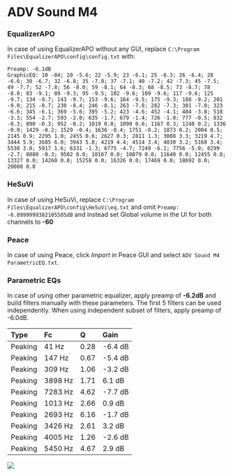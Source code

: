 # ADV Sound M4

### EqualizerAPO
In case of using EqualizerAPO without any GUI, replace `C:\Program Files\EqualizerAPO\config\config.txt`
with:
```
Preamp: -6.1dB
GraphicEQ: 10 -84; 20 -5.6; 22 -5.9; 23 -6.1; 25 -6.3; 26 -6.4; 28 -6.6; 30 -6.7; 32 -6.8; 35 -7.0; 37 -7.1; 40 -7.2; 42 -7.3; 45 -7.5; 49 -7.7; 52 -7.8; 56 -8.0; 59 -8.1; 64 -8.3; 68 -8.5; 73 -8.7; 78 -8.8; 83 -9.1; 89 -9.3; 95 -9.5; 102 -9.6; 109 -9.6; 117 -9.6; 125 -9.7; 134 -9.7; 143 -9.7; 153 -9.6; 164 -9.5; 175 -9.3; 188 -9.2; 201 -9.0; 215 -8.7; 230 -8.4; 246 -8.1; 263 -7.8; 282 -7.3; 301 -7.0; 323 -6.6; 345 -6.1; 369 -5.6; 395 -5.2; 423 -4.6; 452 -4.1; 484 -3.8; 518 -3.3; 554 -2.7; 593 -2.0; 635 -1.7; 679 -1.4; 726 -1.0; 777 -0.5; 832 -0.3; 890 -0.3; 952 -0.2; 1019 0.0; 1090 0.6; 1167 0.3; 1248 0.2; 1336 -0.0; 1429 -0.2; 1529 -0.4; 1636 -0.4; 1751 -0.2; 1873 0.2; 2004 0.5; 2145 0.9; 2295 1.0; 2455 0.6; 2627 0.3; 2811 1.3; 3008 3.3; 3219 4.7; 3444 5.9; 3685 6.0; 3943 5.8; 4219 4.4; 4514 3.4; 4830 3.2; 5168 3.4; 5530 3.0; 5917 1.6; 6331 -1.3; 6775 -4.7; 7249 -6.1; 7756 -5.0; 8299 -2.7; 8880 -0.3; 9502 0.0; 10167 0.0; 10879 0.0; 11640 0.0; 12455 0.0; 13327 0.0; 14260 0.0; 15258 0.0; 16326 0.0; 17469 0.0; 18692 0.0; 20000 0.0
```

### HeSuVi
In case of using HeSuVi, replace `C:\Program Files\EqualizerAPO\config\HeSuVi\eq.txt` and omit `Preamp:
-6.0999999382105505dB` and instead set Global volume in the UI for both channels to **-60**

### Peace
In case of using Peace, click *Import* in Peace GUI and select `ADV Sound M4 ParametricEQ.txt`.

### Parametric EQs
In case of using other parametric equalizer, apply preamp of **-6.2dB** and build filters manually
with these parameters. The first 5 filters can be used independently.
When using independent subset of filters, apply preamp of -6.0dB.

| Type    | Fc      |    Q | Gain    |
|:--------|:--------|:-----|:--------|
| Peaking | 41 Hz   | 0.28 | -6.4 dB |
| Peaking | 147 Hz  | 0.67 | -5.4 dB |
| Peaking | 309 Hz  | 1.06 | -3.2 dB |
| Peaking | 3898 Hz | 1.71 | 6.1 dB  |
| Peaking | 7283 Hz | 4.62 | -7.7 dB |
| Peaking | 1013 Hz | 2.66 | 0.9 dB  |
| Peaking | 2693 Hz | 6.16 | -1.7 dB |
| Peaking | 3426 Hz | 2.61 | 3.2 dB  |
| Peaking | 4005 Hz | 1.26 | -2.6 dB |
| Peaking | 5450 Hz | 4.67 | 2.9 dB  |

![](https://raw.githubusercontent.com/jaakkopasanen/AutoEq/master/results/innerfidelity/sbaf-serious/ADV%20Sound%20M4/ADV%20Sound%20M4.png)